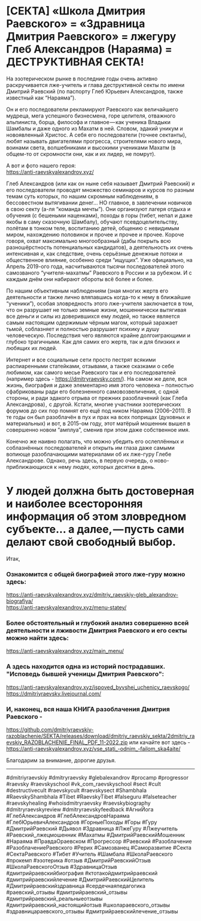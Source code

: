 # [СЕКТА] «Школа Дмитрия Раевского» = «Здравница Дмитрия Раевского» = лжегуру Глеб Александров (Нараяма) = ДЕСТРУКТИВНАЯ СЕКТА!

На эзотерическом рынке в последние годы очень активно раскручивается лже-учитель и глава деструктивной секты по имени Дмитрий Раевский (по паспорту Глеб Юрьевич Александров, также известный как “Нараяма”).

Он и его последователи рекламируют Раевского как величайшего мудреца, мега успешного бизнесмена, горе целителя, отважного альпиниста, борца, философа и главное — как ученика Владыки Шамбалы и даже одного из Махатм в ней. Словом, эдакий уникум и новоявленный Христос. А себя его последователи (точнее сектанты), любят называть двигателями прогресса, строителями нового мира, воинами света, волшебниками и высокими учениками Махатм (в общем-то от скромности они, как и их лидер, не помрут).

А вот и фото нашего героя:     
https://anti-raevskyalexandrov.xyz/

Глеб Александров (или как он ныне себя называет Дмитрий Раевский) и его последователи проводят множество семинаров и курсов по разным темам суть которых, по нашим скромным наблюдениям, в бессовестном вытягивании денег… НО главное, в завлечении новичков в свою секту (а-ля “команда мечты”). Они организуют лагеря отдыха и обучения (с бешеными наценками), походы в горы (тибет, непал и даже якобы в саму сказочную Шамбалу), обучают псевдоцелительству, полётам в тонком теле, воспитанию детей, общению с невидимым миром, нахождению половинок и прочее и прочее и прочее. Короче говоря, охват максимально многообразный (дабы покрыть всю разношёрстность потенциальных кандидатов), а деятельность их очень интенсивная и, как следствие, очень серьёзные денежные потоки и общественное влияние, особенно среди “ищущих”. Уже официально, на Апрель 2019-ого года, насчитываются тысячи последователей этого самозваного “учителя-махатмы” Раевского в России и за рубежом. И с каждым днём они набирают обороты всё более и более.

По нашим объективным наблюдениям (зная многих жертв его деятельности и также лично вляпавшись когда-то к нему в ближайшие “ученики”), особая зловредность этого лже-учителя заключается в том, что он разрушает не только земные жизни, мошеннически вытягивая все деньги и силы из доверившихся ему людей, но также является самым настоящим одержимым чёрным магом, который заражает тьмой, соблазняет и полностью разрушает психику и душу человеческую. Последствия чего являются крайне долгоиграющими и глубоко трагичными. Как для самих его жертв, так и для близких и любящих их людей.

Интернет и все социальные сети просто пестрят всякими распиаренными статейками, отзывами, а также сказками о себе любимом, как самого месье Раевского так и его последователей (например здесь - https://dmitryraevsky.com/). 
На самом же деле, вся жизнь, биография и даже элементарно имя этого человека – полностью сфабрикованы ради его болезненного самовозвеличения, с одной стороны, и ради эдакого отрыва от прежних разоблачений (как Глеба Александрова) ,  с другой.
Кстати, многие участники эзотерических форумов до сих пор помнят его ещё под ником Нараяма (2006–2011). В те годы он был разоблачён в пух и прах на всех поприщах (духовных и материальных) и вот, в 2015-ом году, этот матёрый мошенник вышел в совершенно новом “амплуа”, сменив при этом даже собственное имя.

Конечно же наивно полагать, что можно убедить его ослеплённых и соблазнённых последователей и открыть им глаза даже самыми вопиюще разоблачающими материалами об их лже-гуру Глебе Александрове. Однако, речь здесь, в первую очередь, о ново-приближающихся к нему людях, которых десятки в день.

# У людей должна быть достоверная и наиболее всесторонняя информация об этом зловредном субъекте… а далее, — пусть сами делают свой свободный выбор.

Итак,
### Ознакомится с общей биографией этого лже-гуру можно здесь:      
https://anti-raevskyalexandrov.xyz/dmitriy_raevskiy-gleb_alexandrov-biografiya/                 
https://anti-raevskyalexandrov.xyz/menu-statey/

### Более обстоятельный и глубокий анализ совершенно всей деятельности и лживости Дмитрия Раевского и его секты можно найти здесь:     
https://anti-raevskyalexandrov.xyz/main_menu/

### А здесь находится одна из историй пострадавших. "Исповедь бывшей ученицы Дмитрия Раевского":
https://anti-raevskyalexandrov.xyz/ispoved_byvshej_uchenicy_raevskogo/
https://dmitriyraevsky.livejournal.com/

### И, наконец, вся наша КНИГА разоблачения Дмитрия Раевского - 
https://github.com/dmitriyraevskiy-razoblachenie/SEKTA/releases/download/dmitriy_raevskiy_sekta/2dmitriy_raevskiy_RAZOBLACHENIE_FINAL_PDF_11-2022.zip
или качайте вот здесь - 
https://anti-raevskyalexandrov.xyz/vse_stati_-odnim_-failom_ska4aite/

Благодарим за внимание, дорогие друзья.
______________


#dmitriyraevskiy #dmitryraevsky #glebalexandrov #procamp #progressor #raevsky #raevskyschool #vk_com_raevskyschool #sect #cult #destructivecult #raevskycult #raevskysect #Shambhala #RaevskyShambhala #Tibet #RaevskyTibet #falseguru #falseteacher #raevskyhealing #whoisdmitryraevsky #raevskybiography #dmitryraevskyreview #dmitryraevskyfeedback #АгниЙога #ГлебАлександров #ГлебАлександровНараяма #ГлебЮрьевичАлександров #ГорныеПоходы #Горы #Гуру #ДмитрийРаевский #Дьявол #Здравница #ЛжеГуру #Лжеучитель #Раевский_лжецмошенник #Махатмы #ДмитрийРаевскийМошенник #Нараяма #ПравдаОраевском #Прогрессор #Раевский #Разоблачение #РазоблачениеРаевского #Рерих #Самозванец #Саморазвитие #Секта #СектаРаевского #Тибет #Учитель #Шамбала #ШколаРаевского #прокемп #эзотерика #отзыв #ДмитрийРаевскийОтзыв #ШколаРаевскогоОтзыв #ЗдравницаОтзыв #дмитрийраевскийбиография #ктотакойдмитрийраевский  #дмитрийраевскийлечение #ДмитрийРаевскийЦелитель #Дмитрийраевскийздравница #сердечнаяпедагогика #раевский_отзывы #дмитрийраевский_отзывы #дмитрийраевский_реальныеотзывы #дмитрийраевский_настоящийотзыв #школараевского_отзывы #здравницараевского_отзывы #дмитрийраевскийлечение_отзывы
